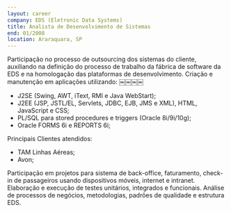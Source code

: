 ```yaml
---
layout: career
company: EDS (Eletronic Data Systems)
title: Analista de Desenvolvimento de Sistemas
end: 01/2008
location: Araraquara, SP
---
```


Participação no processo de outsourcing dos sistemas do cliente, auxiliando na definição do processo de trabalho da fábrica de software da EDS e na homologação das plataformas de desenvolvimento. Criação e manutenção em aplicações utilizando:
￼￼￼￼

- J2SE (Swing, AWT, iText, RMI e Java WebStart);
- J2EE (JSP, JSTL/EL, Servlets, JDBC, EJB, JMS e XML), HTML, JavaScript e CSS;
- PL/SQL para stored procedures e triggers (Oracle 8i/9i/10g);
- Oracle FORMS 6i e REPORTS 6i;

Principais Clientes atendidos:
- TAM Linhas Aéreas;
- Avon;


Participação em projetos para sistema de back-office, faturamento, check-in de passageiros usando dispositivos móveis, internet e intranet. Elaboração e execução de testes unitários, integrados e funcionais. Análise de processos de negócios, metodologias, padrões de qualidade e estrutura EDS.